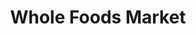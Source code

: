 ---
title: "Whole Foods Market"
url: /houston/whole-foods-market-westheimer-road/
shop: Supermarkt
---
